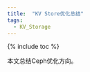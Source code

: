 ```yaml
---
title:  "KV Store优化总结"
tags: 
  - KV_Storage
---
```


{% include toc %}

本文总结Ceph优化方向。

<div  align="center">  
<object data="../files/键值存储优化论文综述.pdf" width="1000" height="1000" type='application/pdf'/>
</div>